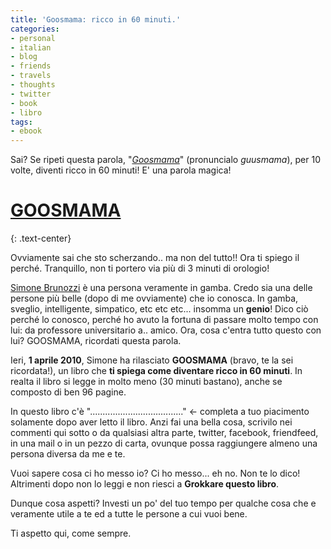 ```yaml
---
title: 'Goosmama: ricco in 60 minuti.'
categories:
- personal
- italian
- blog
- friends
- travels
- thoughts
- twitter
- book
- libro
tags:
- ebook
---
```

Sai? Se ripeti questa parola,
"_[Goosmama](http://www.brunozzi.it/2010/04/01/goosmama/)_" (pronuncialo
_guusmama_), per 10 volte, diventi ricco in 60 minuti! E' una parola magica!

# **[GOOSMAMA](http://www.brunozzi.it/2010/04/01/goosmama/)**
{: .text-center}

Ovviamente sai che sto scherzando.. ma non del tutto!! Ora ti spiego il
perché. Tranquillo, non ti portero via più di 3 minuti di orologio!

[Simone Brunozzi](http://www.brunozzi.it/) è una persona veramente in gamba.
Credo sia una delle persone più belle (dopo di me ovviamente) che io conosca.
In gamba, sveglio, intelligente, simpatico, etc etc etc... insomma un
**genio**! Dico ciò perché lo conosco, perché ho avuto la fortuna di passare
molto tempo con lui: da professore universitario a.. amico. Ora, cosa c'entra
tutto questo con lui? GOOSMAMA, ricordati questa parola.

Ieri, **1 aprile 2010**, Simone ha rilasciato **GOOSMAMA** (bravo, te la sei
ricordata!), un libro che **ti spiega come diventare ricco in 60 minuti**. In
realta il libro si legge in molto meno (30 minuti bastano), anche se composto
di ben 96 pagine.

In questo libro c'è "....................................." <\- completa a tuo
piacimento solamente dopo aver letto il libro. Anzi fai una bella cosa,
scrivilo nei commenti qui sotto o da qualsiasi altra parte, twitter, facebook,
friendfeed, in una mail o in un pezzo di carta, ovunque possa raggiungere
almeno una persona diversa da me e te.

Vuoi sapere cosa ci ho messo io? Ci ho messo... eh no. Non te lo dico!
Altrimenti dopo non lo leggi e non riesci a **Grokkare questo libro**.

Dunque cosa aspetti? Investi un po' del tuo tempo per qualche cosa che e
veramente utile a te ed a tutte le persone a cui vuoi bene.

Ti aspetto qui, come sempre.
